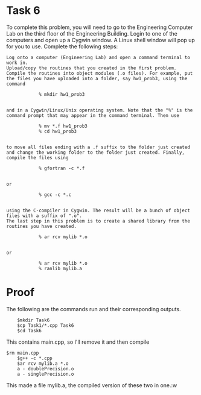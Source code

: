 # Task 6
To complete this problem, you will need to go to the Engineering Computer Lab on the third floor of the Engineering Building. Login to one of the computers and open up a Cygwin window. A Linux shell window will pop up for you to use. Complete the following steps:

    Log onto a computer (Engineering Lab) and open a command terminal to work in.
    Upload/copy the routines that you created in the first problem.
    Compile the routines into object modules (.o files). For example, put the files you have uploaded into a folder, say hw1_prob3, using the command

                % mkdir hw1_prob3


    and in a Cygwin/Linux/Unix operating system. Note that the "%" is the command prompt that may appear in the command terminal. Then use

                % mv *.f hw1_prob3
                % cd hw1_prob3


    to move all files ending with a .f suffix to the folder just created and change the working folder to the folder just created. Finally, compile the files using

                % gfortran -c *.f


    or

                % gcc -c *.c


    using the C-compiler in Cygwin. The result will be a bunch of object files with a suffix of ".o".
    The last step in this problem is to create a shared library from the routines you have created.

                % ar rcv mylib *.o


    or

                % ar rcv mylib *.o
                % ranlib mylib.a


# Proof
The following are the commands run and their corresponding outputs.

		$mkdir Task6
		$cp Task1/*.cpp Task6
		$cd Task6

This contains main.cpp, so I'll remove it and then compile

    $rm main.cpp
		$g++ -c *.cpp
		$ar rcv mylib.a *.o
        a - doublePrecision.o
        a - singlePrecision.o


This made a file mylib.a, the compiled version of these two in one.:w
